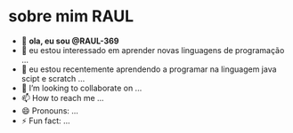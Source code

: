 # sobre mim **RAUL**
- 👋 **ola, eu sou @RAUL-369**
- 👀 eu estou interessado em aprender novas linguagens de programação ...
- 🌱 eu estou recentemente aprendendo a programar na linguagem java scipt e scratch ...
- 💞️ I’m looking to collaborate on ...
- 📫 How to reach me ...
- 😄 Pronouns: ...
- ⚡ Fun fact: ...

<!---
RAUL-369/RAUL-369 is a ✨ special ✨ repository because its `README.md` (this file) appears on your GitHub profile.
You can click the Preview link to take a look at your changes.
--->

